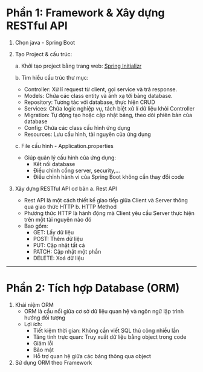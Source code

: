 # Phần 1: Framework & Xây dựng RESTful API

1. Chọn java - Spring Boot
2. Tạo Project & cấu trúc:

   a. Khởi tạo project bằng trang web: [Spring Initializr](https://start.spring.io)
   
   b. Tìm hiểu cấu trúc thư mục:
      - Controller: Xử lí request từ client, gọi service và trả response.
      - Models: Chứa các class entity và ánh xạ tới bảng database.
      - Repository: Tương tác với database, thực hiện CRUD
      - Services: Chứa logic nghiệp vụ, tách biệt xử lí dữ liệu khỏi Controller
      - Migration: Tự động tạo hoặc cập nhật bảng, theo dõi phiên bản của database
      - Config: Chứa các class cấu hình ứng dụng
      - Resources: Lưu cấu hình, tài nguyên của ứng dụng
   
   c. File cấu hình - Application.properties
      - Giúp quản lý cấu hình của ứng dụng:
         * Kết nối database
         * Điều chỉnh cổng server, security,...
         * Điều chỉnh hành vi của Spring Boot không cần thay đổi code

4. Xây dựng RESTful API cơ bản
   a. Rest API
      - Rest API là một cách thiết kế giao tiếp giữa Client và Server thông qua giao thức HTTP
   b. HTTP Method
      - Phương thức HTTP là hành động mà Client yêu cầu Server thực hiện trên một tài nguyên nào đó
      - Bao gồm:
         * GET: Lấy dữ liệu
         * POST: Thêm dữ liệu
         * PUT: Cập nhật tất cả
         * PATCH: Cập nhật một phần
         * DELETE: Xoá dữ liệu

---
# Phần 2: Tích hợp Database (ORM)

1. Khái niệm ORM
   - ORM là cầu nối giữa cơ sở dữ liệu quan hệ và ngôn ngữ lập trình hướng đối tượng
   - Lợi ích:
      * Tiết kiệm thời gian: Không cần viết SQL thủ công nhiều lần
      * Tăng tính trực quan: Truy xuất dữ liệu bằng object trong code
      * Giảm lỗi
      * Bảo mật
      * Hỗ trợ quan hệ giữa các bảng thông qua object
2. Sử dụng ORM theo Framework
